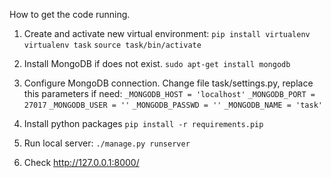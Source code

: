 How to get the code running.

1) Create and activate new virtual environment:
`pip install virtualenv`
`virtualenv task`
`source task/bin/activate`

2) Install MongoDB if does not exist.
`sudo apt-get install mongodb`

3) Configure MongoDB connection. Change file task/settings.py, replace this parameters if need:
`_MONGODB_HOST = 'localhost'`
`_MONGODB_PORT = 27017`
`_MONGODB_USER = ''`
`_MONGODB_PASSWD = ''`
`_MONGODB_NAME = 'task'`

4) Install python packages
`pip install -r requirements.pip`

5) Run local server:
`./manage.py runserver`

6) Check http://127.0.0.1:8000/ 